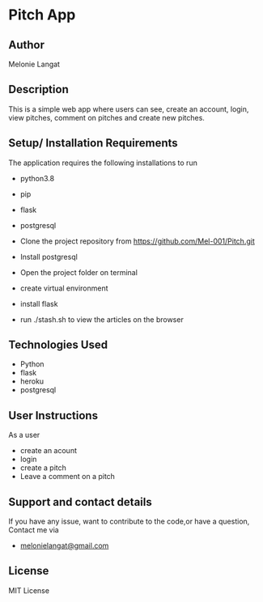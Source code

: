 # Pitch App


## Author
Melonie Langat

## Description 
This is a simple web app where users can see, create an account, login, view pitches, comment on pitches and create new pitches.
## Setup/ Installation Requirements
The application requires the following installations to run
* python3.8
* pip
* flask
* postgresql

* Clone the project repository from https://github.com/Mel-001/Pitch.git
* Install postgresql
* Open the project folder on terminal
* create virtual environment
* install flask
* run ./stash.sh to view the articles on the browser
## Technologies Used
* Python 
* flask
* heroku
* postgresql
## User Instructions 
As a user
* create an acount
* login
* create a pitch
* Leave a comment on a pitch




## Support and contact details 
If you have any issue, want to contribute to the code,or have a question,
Contact me via
* melonielangat@gmail.com

## License
MIT License